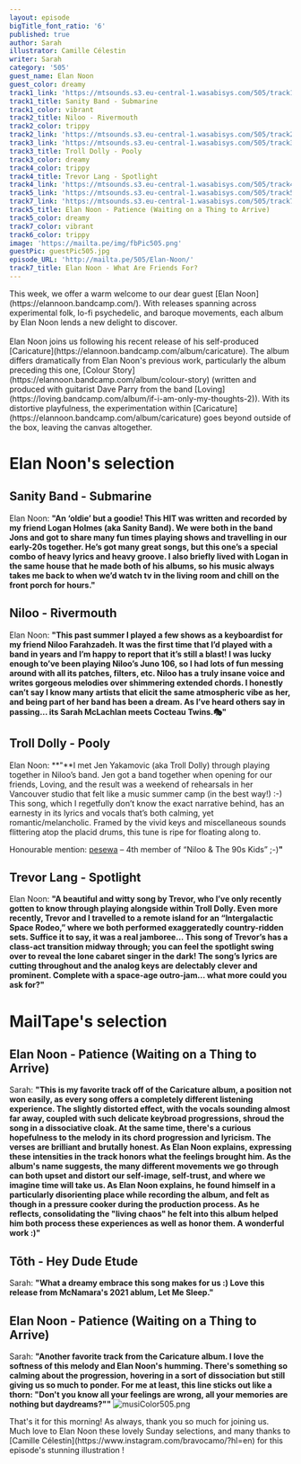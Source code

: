 ```yaml
---
layout: episode
bigTitle_font_ratio: '6'
published: true
author: Sarah
illustrator: Camille Célestin
writer: Sarah
category: '505'
guest_name: Elan Noon
guest_color: dreamy
track1_link: 'https://mtsounds.s3.eu-central-1.wasabisys.com/505/track1.mp3'
track1_title: Sanity Band - Submarine
track1_color: vibrant
track2_title: Niloo - Rivermouth
track2_color: trippy
track2_link: 'https://mtsounds.s3.eu-central-1.wasabisys.com/505/track2.mp3'
track3_link: 'https://mtsounds.s3.eu-central-1.wasabisys.com/505/track3.mp3'
track3_title: Troll Dolly - Pooly
track3_color: dreamy
track4_color: trippy
track4_title: Trevor Lang - Spotlight
track4_link: 'https://mtsounds.s3.eu-central-1.wasabisys.com/505/track4.mp3'
track5_link: 'https://mtsounds.s3.eu-central-1.wasabisys.com/505/track5.mp3'
track7_link: 'https://mtsounds.s3.eu-central-1.wasabisys.com/505/track7.mp3'
track5_title: Elan Noon - Patience (Waiting on a Thing to Arrive)
track5_color: dreamy
track7_color: vibrant
track6_color: trippy
image: 'https://mailta.pe/img/fbPic505.png'
guestPic: guestPic505.jpg
episode_URL: 'http://mailta.pe/505/Elan-Noon/'
track7_title: Elan Noon - What Are Friends For?
---
```

<p id="introduction"> This week, we offer a warm welcome to our dear guest [Elan Noon](https://elannoon.bandcamp.com/). With releases spanning across experimental folk, lo-fi psychedelic, and baroque movements, each album by Elan Noon lends a new delight to discover.
<br><br>
  Elan Noon joins us following his recent release of his self-produced [Caricature](https://elannoon.bandcamp.com/album/caricature). The album differs dramatically from Elan Noon's previous work, particularly the album preceding this one, [Colour Story](https://elannoon.bandcamp.com/album/colour-story) (written and produced with guitarist Dave Parry from the band [Loving](https://loving.bandcamp.com/album/if-i-am-only-my-thoughts-2)). With its distortive playfulness, the experimentation within [Caricature](https://elannoon.bandcamp.com/album/caricature) goes beyond outside of the box, leaving the canvas altogether.  
</p>

# Elan Noon's selection

## Sanity Band - Submarine
Elan Noon: **"**An ‘oldie’ but a goodie! This HIT was written and recorded by my friend Logan Holmes (aka Sanity Band). We were both in the band Jons and got to share many fun times playing shows and travelling in our early-20s together. He’s got many great songs, but this one’s a special combo of heavy lyrics and heavy groove. I also briefly lived with Logan in the same house that he made both of his albums, so his music always takes me back to when we’d watch tv in the living room and chill on the front porch for hours.**"**

## Niloo - Rivermouth
Elan Noon: **"**This past summer I played a few shows as a keyboardist for my friend Niloo Farahzadeh. It was the first time that I’d played with a band in years and I’m happy to report that it’s still a blast! I was lucky enough to’ve been playing Niloo’s Juno 106, so I had lots of fun messing around with all its patches, filters, etc. Niloo has a truly insane voice and writes gorgeous melodies over shimmering extended chords. I honestly can’t say I know many artists that elicit the same atmospheric vibe as her, and being part of her band has been a dream. As I’ve heard others say in passing… its Sarah McLachlan meets Cocteau Twins.🎭**"**

## Troll Dolly - Pooly
Elan Noon: **"**I met Jen Yakamovic (aka Troll Dolly) through playing together in Niloo’s band. Jen got a band together when opening for our friends, Loving, and the result was a weekend of rehearsals in her Vancouver studio that felt like a music summer camp (in the best way!) :-) This song, which I regetfully don’t know the exact narrative behind, has an earnesty in its lyrics and vocals that’s both calming, yet romantic/melancholic. Framed by the vivid keys and miscellaneous sounds flittering atop the placid drums, this tune is ripe for floating along to.

Honourable mention: [pesewa](https://pesewa.bandcamp.com/) – 4th member of “Niloo & The 90s Kids” ;-)**"**

## Trevor Lang - Spotlight
Elan Noon: **"**A beautiful and witty song by Trevor, who I’ve only recently gotten to know through playing alongside within Troll Dolly. Even more recently, Trevor and I travelled to a remote island for an “Intergalactic Space Rodeo,” where we both performed exaggeratedly country-ridden sets. Suffice it to say, it was a real jamboree… This song of Trevor’s has a class-act transition midway through; you can feel the spotlight swing over to reveal the lone cabaret singer in the dark! The song’s lyrics are cutting throughout and the analog keys are delectably clever and prominent. Complete with a space-age outro-jam… what more could you ask for?**"**

# MailTape's selection

## Elan Noon - Patience (Waiting on a Thing to Arrive)
Sarah: **"**This is my favorite track off of the Caricature album, a position not won easily, as every song offers a completely different listening experience. The slightly distorted effect, with the vocals sounding almost far away, coupled with such delicate keybroad progressions, shroud the song in a dissociative cloak. At the same time, there's a curious hopefulness to the melody in its chord progression and lyricism. The verses are brilliant and brutally honest. As Elan Noon explains, expressing these intensities in the track honors what the feelings brought him. As the album's name suggests, the many different movements we go through can both upset and distort our self-image, self-trust, and where we imagine time will take us. As Elan Noon explains, he found himself in a particularly disorienting place while recording the album, and felt as though in a pressure cooker during the production process. As he reflects, consolidating the "living chaos" he felt into this album helped him both process these experiences as well as honor them. A wonderful work :)**"**

## Tōth - Hey Dude Etude
Sarah: **"**What a dreamy embrace this song makes for us :) Love this release from McNamara's 2021 ablum, Let Me Sleep.**"**

## Elan Noon - Patience (Waiting on a Thing to Arrive)
Sarah: **"**Another favorite track from the Caricature album. I love the softness of this melody and Elan Noon's humming. There's something so calming about the progression, hovering in a sort of dissociation but still giving us so much to ponder. For me at least, this line sticks out like a thorn: 
"Don't you know all your feelings are wrong, all your memories are nothing but daydreams?"**"**
![musiColor505.png]({{site.baseurl}}/img/musiColor505.png)

<p id="outroduction">That's it for this morning! As always, thank you so much for joining us. Much love to Elan Noon these lovely Sunday selections, and many thanks to [Camille Célestin](https://www.instagram.com/bravocamo/?hl=en) for this episode's stunning illustration !</p>
